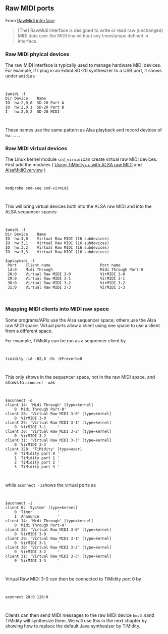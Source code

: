 
##  Raw MIDI ports 


From [RawMidi interface](http://www.alsa-project.org/alsa-doc/alsa-lib/rawmidi.html) 


   > [The] RawMidi Interface is designed to write or read raw (unchanged) MIDI data over the MIDI line without any timestamps defined in interface.


###  Raw MIDI phyical devices 


The raw MIDI interface is typically used to manage hardware
MIDI devices. For example, if I plug in an Edirol SD-20
synthesizer to a USB port, it shows under `amidi`as

```

      
$amidi -l
Dir Device    Name
IO  hw:2,0,0  SD-20 Part A
IO  hw:2,0,1  SD-20 Part B
I   hw:2,0,2  SD-20 MIDI
      
    
```


These names use the same pattern as Alsa playback and record
devices of `hw:...`.

###  Raw MIDI virtual devices 


The Linux kernel module `snd_virmidi`can create
virtual raw MIDI devices. First add the modules
( [Using TiMidity++ with ALSA raw MIDI](https://wiki.allegro.cc/index.php?title=Using_TiMidity%2B%2B_with_ALSA_raw_MIDI) and [AlsaMidiOverview](http://alsa.opensrc.org/AlsaMidiOverview) )

```

      
modprobe snd-seq snd-virmidi
      
    
```


This will bring virtual devices both into the ALSA raw MIDI and into the
ALSA sequencer spaces:

```

      
$amidi -l
Dir Device    Name
IO  hw:3,0    Virtual Raw MIDI (16 subdevices)
IO  hw:3,1    Virtual Raw MIDI (16 subdevices)
IO  hw:3,2    Virtual Raw MIDI (16 subdevices)
IO  hw:3,3    Virtual Raw MIDI (16 subdevices)

$aplaymidi -l
 Port    Client name                      Port name
 14:0    Midi Through                     Midi Through Port-0
 28:0    Virtual Raw MIDI 3-0             VirMIDI 3-0
 29:0    Virtual Raw MIDI 3-1             VirMIDI 3-1
 30:0    Virtual Raw MIDI 3-2             VirMIDI 3-2
 31:0    Virtual Raw MIDI 3-3             VirMIDI 3-3
      
    
```

###  Mapping MIDI clients into MIDI raw space 


Some programs/APIs use the Alsa sequencer space; others
use the Alsa raw MIDI space. Virtual ports allow a client
using one space to use a client from a different space.


For example, TiMidity can be run as a sequencer client by

```

      
timidity -iA -B2,8 -Os -EFreverb=0
      
    
```


This only shows in the sequencer space, not in the
raw MIDI space, and
shows to `aconnect -o`as

```

      
$aconnect -o
client 14: 'Midi Through' [type=kernel]
    0 'Midi Through Port-0'
client 28: 'Virtual Raw MIDI 3-0' [type=kernel]
    0 'VirMIDI 3-0     '
client 29: 'Virtual Raw MIDI 3-1' [type=kernel]
    0 'VirMIDI 3-1     '
client 30: 'Virtual Raw MIDI 3-2' [type=kernel]
    0 'VirMIDI 3-2     '
client 31: 'Virtual Raw MIDI 3-3' [type=kernel]
    0 'VirMIDI 3-3     '
client 128: 'TiMidity' [type=user]
    0 'TiMidity port 0 '
    1 'TiMidity port 1 '
    2 'TiMidity port 2 '
    3 'TiMidity port 3 '
      
    
```


while `aconnect -i`shows the virtual ports as

```

      
$aconnect -i
client 0: 'System' [type=kernel]
    0 'Timer           '
    1 'Announce        '
client 14: 'Midi Through' [type=kernel]
    0 'Midi Through Port-0'
client 28: 'Virtual Raw MIDI 3-0' [type=kernel]
    0 'VirMIDI 3-0     '
client 29: 'Virtual Raw MIDI 3-1' [type=kernel]
    0 'VirMIDI 3-1     '
client 30: 'Virtual Raw MIDI 3-2' [type=kernel]
    0 'VirMIDI 3-2     '
client 31: 'Virtual Raw MIDI 3-3' [type=kernel]
    0 'VirMIDI 3-3     '
      
    
```


Virtual Raw MIDI 3-0 can then be connected to TiMidity  port 0
by

```

      
aconnect 28:0 128:0
      
    
```


Clients can then send MIDI messages to the raw MIDI device `hw:3,0`and TiMidity will synthesize them.
We will use this in the next chapter by showing how
to replace the default
Java synthesizer by TiMidity.
